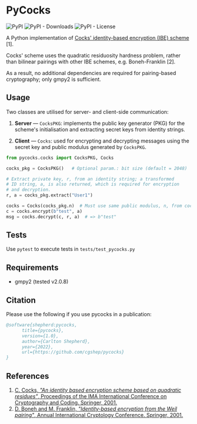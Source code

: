 # PyCocks

<p>
   <img alt="PyPI" src="https://img.shields.io/pypi/v/pycocks">
   <img alt="PyPI - Downloads" src="https://img.shields.io/pypi/dm/pycocks">
   <img alt="PyPI - License" src="https://img.shields.io/pypi/l/pycocks?label=license">
</p>

A Python implementation of [Cocks' identity-based encryption (IBE) scheme](https://en.wikipedia.org/wiki/Cocks_IBE_scheme) [1].

Cocks' scheme uses the quadratic residuosity hardness problem, rather than bilinear pairings with other IBE schemes, e.g. Boneh-Franklin [2]. 

As a result, no additional dependencies are required for pairing-based cryptography; only gmpy2 is sufficient.

## Usage

Two classes are utilised for server- and client-side communication:

1. **Server** &mdash;  ```CocksPKG```: implements the public key generator (PKG) for the scheme's initialisation and extracting secret keys from identity strings.

2. **Client** &mdash; ```Cocks```: used for encrypting and decrypting messages using the secret key and public modulus generated by ```CocksPKG```.

```python
from pycocks.cocks import CocksPKG, Cocks

cocks_pkg = CocksPKG()   # Optional param.: bit size (default = 2048)

# Extract private key, r, from an identity string; a transformed
# ID string, a, is also returned, which is required for encryption
# and decryption.
r, a = cocks_pkg.extract("User1")

cocks = Cocks(cocks_pkg.n)  # Must use same public modulus, n, from cocks_pkg
c = cocks.encrypt(b"test", a)
msg = cocks.decrypt(c, r, a)  # => b"test"
```

## Tests

Use ```pytest``` to execute tests in ```tests/test_pycocks.py```

## Requirements

- gmpy2 (tested v2.0.8)

## Citation

Please use the following if you use pycocks in a publication:

```bibtex
@software{shepherd:pycocks,
      title={pycocks},
      version={1.0},
      author={Carlton Shepherd},
      year={2022},
      url={https://github.com/cgshep/pycocks}
}
```

## References

1. [C. Cocks, *"An identity based encryption scheme based on quadratic residues"*, Proceedings of the IMA International Conference on Cryptography and Coding. Springer, 2001.](https://link.springer.com/chapter/10.1007/3-540-45325-3_32)
2. [D. Boneh and M. Franklin, *"Identity-based encryption from the Weil pairing"*, Annual International Cryptology Conference. Springer, 2001.](https://search.proquest.com/docview/918831320?pq-origsite=gscholar)

